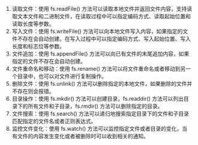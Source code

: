 1. 读取文件：使用 fs.readFile() 方法可以读取本地文件并返回文件内容，支持读取文本文件和二进制文件，在读取过程中可以指定编码方式、读取起始位置和读取长度等参数。
2. 写入文件：使用 fs.writeFile() 方法可以向本地文件写入内容，如果指定的文件不存在会自动创建。在写入过程中可以指定编码方式、写入起始位置、写入长度和标志位等参数。
3. 文件追加：使用 fs.appendFile() 方法可以向已有文件的末尾追加内容，如果指定的文件不存在会自动创建。
4. 文件重命名和移动：使用 fs.rename() 方法可以将文件重命名或者移动到另一个目录中，也可以对文件进行复制操作。
5. 删除文件：使用 fs.unlink() 方法可以删除指定的本地文件，如果删除的文件并不存在则会报错。
6. 目录操作：使用 fs.mkdir() 方法可以创建目录，fs.readdir() 方法可以列出目录下的所有文件和子目录，fs.rmdir() 方法可以删除指定的目录。
7. 文件搜索：使用 fs.search() 方法可以递归地搜索指定目录下的文件和子目录匹配指定的文件名或者正则表达式。
8. 监控文件变化：使用 fs.watch() 方法可以监控指定文件或者目录的变化，当有文件的内容发生变化或者被删除时可以收到相关的通知。
